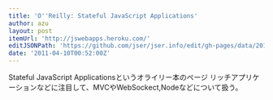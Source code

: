 ```yaml
---
title: 'O''Reilly: Stateful JavaScript Applications'
author: azu
layout: post
itemUrl: 'http://jswebapps.heroku.com/'
editJSONPath: 'https://github.com/jser/jser.info/edit/gh-pages/data/2011/04/index.json'
date: '2011-04-10T00:52:00Z'
---
```

Stateful JavaScript Applicationsというオライリー本のページ
リッチアプリケーションなどに注目して、MVCやWebSockect,Nodeなどについて扱う。
